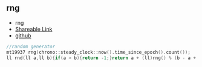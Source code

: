 
## rng

- rng
- [Shareable Link](https://thesobersobber.github.io/CP-Snippets/rng)
- [github](https://github.com/theSoberSobber/CP-Snippets/blob/main/snippets.json#L1030)

```cpp
//random generator
mt19937 rng(chrono::steady_clock::now().time_since_epoch().count());
ll rnd(ll a,ll b){if(a > b){return -1;}return a + (ll)rng() % (b - a + 1);}
```
